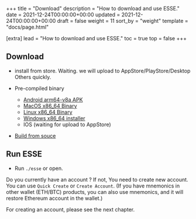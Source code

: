 +++
title = "Download"
description = "How to download and use ESSE."
date = 2021-12-24T00:00:00+00:00
updated = 2021-12-24T00:00:00+00:00
draft = false
weight = 11
sort_by = "weight"
template = "docs/page.html"

[extra]
lead = "How to download and use ESSE."
toc = true
top = false
+++

## Download

- install from store.
Waiting. we will upload to AppStore/PlayStore/Desktop Others quickly.

- Pre-compiled binary
  - [Android arm64-v8a APK](https://cympletech.com/download/esse_android_arm64-v8a_v0.5.0.apk.zip)
  - [MacOS x86_64 Binary](https://cympletech.com/download/esse_macos_amd64_v0.5.0.zip)
  - [Linux x86_64 Binary](https://cympletech.com/download/esse_linux_amd64_v0.5.0.zip)
  - [Windows x86_64 installer](https://cympletech.com/download/esse_windows_amd64_v0.5.0.msix)
  - IOS (waiting for upload to AppStore)

- [Build from souce](https://github.com/CympleTech/ESSE)

## Run ESSE
- Run `./esse` or open.

Do you currently have an account ? If not, You need to create new account. You can use `Quick Create` or `Create Account`. (If you have mnemonics in other wallet (ETH/BTC) products, you can also use mnemonics, and it will restore Ethereum account in the wallet.)

For creating an account, please see the next chapter.
